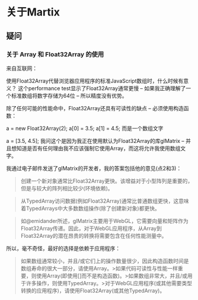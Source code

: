 # 关于Martix 

## 疑问


### 关于 Array 和 Float32Array 的使用
来自互联网：

使用Float32Array代替浏览器应用程序的标准JavaScript数组时，什么时候有意义？
这个performance test显示了Float32Array通常更慢 – 如果我正确理解了一个标准数组将数字存储为64位 – 所以精度没有优势。

除了任何可能的性能命中，Float32Array还具有可读性的缺点 – 必须使用构造函数：

a = new Float32Array(2);
a[0] = 3.5;
a[1] = 4.5;
而是一个数组文字

a = [3.5, 4.5];
我问这个是因为我正在使用默认为Float32Array的库glMatrix – 并且想知道是否有任何理由我不应该强制它使用Array，而这将允许我使用数组文字。

我通过电子邮件发送了glMatrix的开发者，我的答案包括他的意见(点2和3)：
> 创建一个新对象通常比Float32Array更快。该增益对于小型阵列是重要的，但是与较大的阵列相比较少(环境依赖)。

> 从TypedArray访问数据(例如Float32Array)通常比普通数组更快，这意味着TypedArrays中大多数数组操作(除了创建新对象)都更快。

> 如@emidander所述，glMatrix主要用于WebGL，它需要向量和矩阵作为Float32Array传递。因此，对于WebGL应用程序，从Array到Float32Array的潜在昂贵的转换将需要包含在任何性能测量中。

所以，毫不奇怪，最好的选择是依赖于应用程序：

> 如果数组通常较小，并且/或它们上的操作数量很少，因此构造函数时间是数组寿命的很大一部分，请使用Array。>如果代码可读性与性能一样重要，则使用Array(即使用[]而不是构造函数)。>如果数组非常大，并且/或用于许多操作，则使用TypedArray。>对于WebGL应用程序(或其他需要类型转换的应用程序)，请使用Float32Array(或其他TypedArray)。